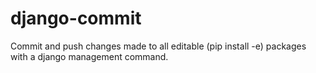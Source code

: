 django-commit
=============

Commit and push changes made to all editable (pip install -e) packages with a django management command.
